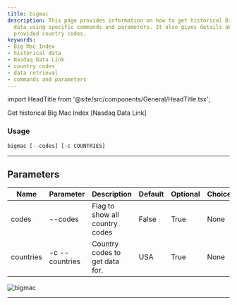 ```yaml
---
title: bigmac
description: This page provides information on how to get historical Big Mac Index
  data using specific commands and parameters. It also gives details about usage and
  provided country codes.
keywords:
- Big Mac Index
- historical data
- Nasdaq Data Link
- country codes
- data retrieval
- commands and parameters
---
```


import HeadTitle from '@site/src/components/General/HeadTitle.tsx';

<HeadTitle title="economy /bigmac - Reference | OpenBB Terminal Docs" />

Get historical Big Mac Index [Nasdaq Data Link]

### Usage

```python wordwrap
bigmac [--codes] [-c COUNTRIES]
```

---

## Parameters

| Name | Parameter | Description | Default | Optional | Choices |
| ---- | --------- | ----------- | ------- | -------- | ------- |
| codes | --codes | Flag to show all country codes | False | True | None |
| countries | -c  --countries | Country codes to get data for. | USA | True | None |

![bigmac](https://user-images.githubusercontent.com/46355364/158362967-8353fa50-2eb1-43b0-9cbb-bc3c3aec2e2a.png)

---

